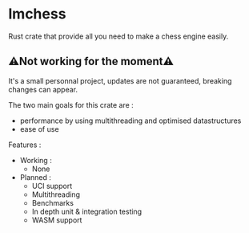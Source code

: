 # lmchess
Rust crate that provide all you need to make a chess engine easily.

## ⚠️Not working for the moment⚠️

It's a small personnal project, updates are not guaranteed, breaking changes can appear.

The two main goals for this crate are :
- performance by using multithreading and optimised datastructures
- ease of use

Features :
- Working :
  - None
- Planned :
  - UCI support
  - Multithreading
  - Benchmarks
  - In depth unit & integration testing
  - WASM support